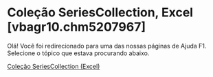 
# Coleção SeriesCollection, Excel [vbagr10.chm5207967]

Olá! Você foi redirecionado para uma das nossas páginas de Ajuda F1. Selecione o tópico que estava procurando abaixo.

[Coleção SeriesCollection (Excel)](http://msdn.microsoft.com/library/c5d00466-f7a1-7e6f-56e4-958901dbe3e3%28Office.15%29.aspx)
